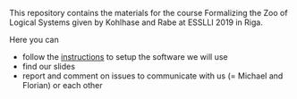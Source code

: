 This repository contains the materials for the course Formalizing the Zoo of Logical Systems given by Kohlhase and Rabe at ESSLLI 2019 in Riga.

Here you can
* follow the [instructions](MMT-Setup.md) to setup the software we will use
* find our slides
* report and comment on issues to communicate with us (= Michael and Florian) or each other
